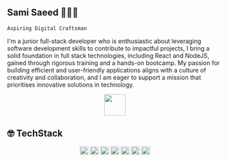 ## Sami Saeed 👨🏽‍💻

`Aspiring Digital Craftsman`

I'm a junior full-stack developer who is enthusiastic about leveraging software development skills to contribute to impactful projects, I bring a solid foundation in full stack technologies, including React and NodeJS, gained through rigorous training and a hands-on bootcamp. My passion for building efficient and user-friendly applications aligns with a culture of creativity and collaboration, and I am eager to support a mission that prioritises innovative solutions in technology.

<p align="center">
<a href="https://www.linkedin.com/in/samisalehsaeed/">
<img src="https://ccpi.ac.uk/wp-content/webpc-passthru.php?src=https://ccpi.ac.uk/wp-content/uploads/2022/06/Linkedin-Logo.png&nocache=1" style="height:50px"/>
</a>
</p>

## 🤓 TechStack

<p align="center">
<img src="https://cdn-icons-png.flaticon.com/128/1051/1051277.png"style="height:20px" alt = "html" />
<img src="https://cdn-icons-png.flaticon.com/128/732/732190.png" style="height:20px"alt = "css"/>
<img src="https://cdn-icons-png.flaticon.com/128/5968/5968292.png" style="height:20px"alt = "js"/>
<img src="https://cdn-icons-png.flaticon.com/128/5968/5968350.png" style="height:20px"alt = "python"/>
<img src="https://cdn-icons-png.flaticon.com/128/3334/3334886.png" style="height:20px"alt = "react"/>
<img src="https://cdn-icons-png.flaticon.com/128/5968/5968322.png" style="height:20px"alt = "node"/>
<img src="https://cdn-icons-png.flaticon.com/128/7492/7492895.png" style="height:20px"alt = "prisma"/>
</p>
